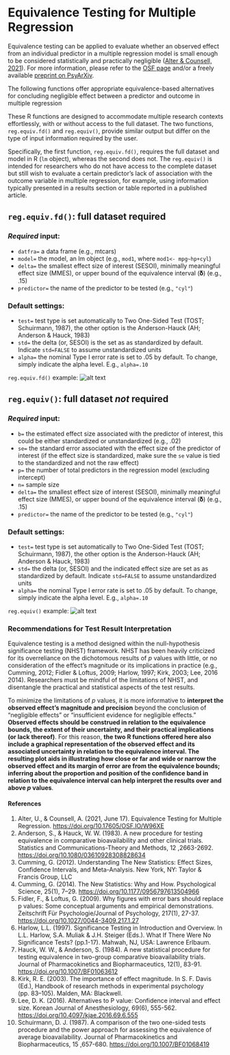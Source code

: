 # Equivalence Testing for Multiple Regression

Equivalence testing can be applied to evaluate whether an observed
effect from an individual predictor in a multiple regression model is
small enough to be considered statistically and practically negligible
([Alter & Counsell, 2021](https://psyarxiv.com/5bv2p/)). For more
information, please refer to the [OSF
page](https://osf.io/w96xe/ "Equivalence Testing for Multiple Regression OSF Page")
and/or a freely available [preprint on
PsyArXiv](https://psyarxiv.com/5bv2p/ "PsyArXiv preprint").

The following functions offer appropriate equivalence-based alternatives
for concluding negligible effect between a predictor and outcome in
multiple regression

These R functions are designed to accommodate multiple research contexts
effortlessly, with or without access to the full dataset. The two
functions, `reg.equiv.fd()` and `reg.equiv()`, provide similar output
but differ on the type of input information required by the user.

Specifically, the first function, `reg.equiv.fd()`, requires the full
dataset and model in R (`lm` object), whereas the second does not. The
`reg.equiv()` is intended for researchers who do not have access to the
complete dataset but still wish to evaluate a certain predictor’s lack
of association with the outcome variable in multiple regression, for
example, using information typically presented in a results section or
table reported in a published article.

## `reg.equiv.fd()`: full dataset required

### *Required* input:

-   `datfra=` a data frame (e.g., mtcars)
-   `model=` the model, an lm object (e.g., `mod1`, where
    `mod1<- mpg~hp+cyl`)
-   `delta=` the smallest effect size of interest (SESOI), minimally
    meaningful effect size (MMES), or upper bound of the equivalence
    interval (𝛅) (e.g., .15)
-   `predictor=` the name of the predictor to be tested (e.g., `"cyl"`)

### Default settings:

-   `test=` test type is set automatically to Two One-Sided Test (TOST;
    Schuirmann, 1987), the other option is the Anderson-Hauck (AH;
    Anderson & Hauck, 1983)
-   `std=` the delta (or, SESOI) is the set as as standardized by
    default. Indicate `std=FALSE` to assume unstandardized units
-   `alpha=` the nominal Type I error rate is set to .05 by default. To
    change, simply indicate the alpha level. E.g., `alpha=.10`

`reg.equiv.fd()` example: ![alt
text](https://github.com/udialter/equivalence-testing-multiple-regression/blob/master/Figure%204%20reg.equiv.fd%20.png)

## `reg.equiv()`: full dataset _not_ required

### *Required* input:

-   `b=` the estimated effect size associated with the predictor of
    interest, this could be either standardized or unstandardized (e.g.,
    .02)
-   `se=` the standard error associated with the effect size of the
    predictor of interest (if the effect size is standardized, make sure
    the `se` value is tied to the standardized and not the raw effect)
-   `p=` the number of total predictors in the regression model
    (excluding intercept)
-   `n=` sample size
-   `delta=` the smallest effect size of interest (SESOI), minimally
    meaningful effect size (MMES), or upper bound of the equivalence
    interval (𝛅) (e.g., .15)
-   `predictor=` the name of the predictor to be tested (e.g., `"cyl"`)

### Default settings:

-   `test=` test type is set automatically to Two One-Sided Test (TOST;
    Schuirmann, 1987), the other option is the Anderson-Hauck (AH;
    Anderson & Hauck, 1983)
-   `std=` the delta (or, SESOI) and the indicated effect size are set
    as as standardized by default. Indicate `std=FALSE` to assume
    unstandardized units
-   `alpha=` the nominal Type I error rate is set to .05 by default. To
    change, simply indicate the alpha level. E.g., `alpha=.10`

`reg.equiv()` example: ![alt
text](~/Documents/Master's%20thesis/Figure%205%20reg.equiv.png)

### Recommendations for Test Result Interpretation

Equivalence testing is a method designed within the null-hypothesis
significance testing (NHST) framework. NHST has been heavily criticized
for its overreliance on the dichotomous results of *p* values with
little, or no consideration of the effect’s magnitude or its
implications in practice (e.g., Cumming, 2012; Fidler & Loftus, 2009;
Harlow, 1997; Kirk, 2003; Lee, 2016 2014). Researchers must be mindful
of the limitations of NHST, and disentangle the practical and
statistical aspects of the test results.

To minimize the limitations of *p* values, it is more informative to
**interpret the observed effect’s magnitude and precision** beyond the
conclusion of “negligible effects” or “insufficient evidence for
negligible effects.” **Observed effects should be construed in relation
to the equivalence bounds, the extent of their uncertainty, and their
practical implications (or lack thereof)**. For this reason, **the two R
functions offered here also include a graphical representation of the
observed effect and its associated uncertainty in relation to the
equivalence interval. The resulting plot aids in illustrating how close
or far and wide or narrow the observed effect and its margin of error
are from the equivalence bounds; inferring about the proportion and
position of the confidence band in relation to the equivalence interval
can help interpret the results over and above *p* values**.

#### References

1.  Alter, U., & Counsell, A. (2021, June 17). Equivalence Testing for
    Multiple Regression. <https://doi.org/10.17605/OSF.IO/W96XE>
2.  Anderson, S., & Hauck, W. W. (1983). A new procedure for testing
    equivalence in comparative bioavailability and other clinical
    trials. Statistics and Communications-Theory and Methods, 12
    ,2663-2692. <https://doi.org/10.1080/03610928308828634>
3.  Cumming, G. (2012). Understanding The New Statistics: Effect Sizes,
    Confidence Intervals, and Meta-Analysis. New York, NY: Taylor &
    Francis Group, LLC
4.  Cumming, G. (2014). The New Statistics: Why and How. Psychological
    Science, 25(1), 7–29. <https://doi.org/10.1177/0956797613504966>
5.  Fidler, F., & Loftus, G. (2009). Why figures with error bars should
    replace p values: Some conceptual arguments and empirical
    demonstrations. Zeitschrift Für Psychologie/Journal of Psychology,
    217(1), 27-37. <https://doi.org/10.1027/0044-3409.217.1.27>
6.  Harlow, L.L. (1997). Significance Testing in Introduction and
    Overview. In L.L. Harlow, S.A. Muliak & J.H. Steiger (Eds.). What If
    There Were No Significance Tests? (pp.1-17). Mahwah, NJ, USA:
    Lawrence Erlbaum.
7.  Hauck, W. W., & Anderson, S. (1984). A new statistical procedure for
    testing equivalence in two-group comparative bioavailability trials.
    Journal of Pharmacokinetics and Biopharmaceutics, 12(1), 83-91.
    <https://doi.org/10.1007/BF01063612>
8.  Kirk, R. E. (2003). The importance of effect magnitude. In S. F.
    Davis (Ed.), Handbook of research methods in experimental psychology
    (pp. 83–105). Malden, MA: Blackwell.
9.  Lee, D. K. (2016). Alternatives to P value: Confidence interval and
    effect size. Korean Journal of Anesthesiology, 69(6), 555-562.
    <https://doi.org/10.4097/kjae.2016.69.6.555>
10. Schuirmann, D. J. (1987). A comparison of the two one-sided tests
    procedure and the power approach for assessing the equivalence of
    average bioavailability. Journal of Pharmacokinetics and
    Biopharmaceutics, 15 ,657-680. <https://doi.org/10.1007/BF01068419>
